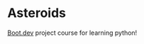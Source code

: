 # Asteroids

[Boot.dev](https://www.boot.dev/courses/build-asteroids-python) project course for learning python!